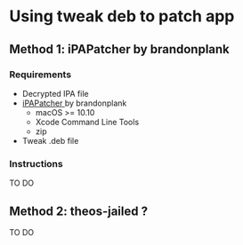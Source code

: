 # Using tweak deb to patch app

## Method 1: iPAPatcher by brandonplank

### Requirements

* Decrypted IPA file
* [iPAPatcher ](https://github.com/brandonplank/iPAPatcher/releases/tag/1.0)by brandonplank
  * macOS &gt;= 10.10
  * Xcode Command Line Tools
  * zip
* Tweak .deb file

### Instructions

TO DO



## Method 2: theos-jailed ?

TO DO

